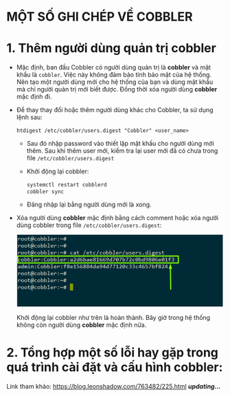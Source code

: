 # MỘT SỐ GHI CHÉP VỀ COBBLER

<a name = '1'></a>
# 1. Thêm người dùng quản trị cobbler

- Mặc định, ban đầu Cobbler có người dùng quản trị là **cobbler** và mật khẩu là `cobbler`. Việc này không đảm bảo tính bảo mật của hệ thống. Nên tạo một người dùng mới cho hệ thống của bạn và dùng mật khẩu mà chỉ người quản trị mới biết được. Đồng thời xóa người dùng **cobbler** mặc định đi.

- Để thay thay đổi hoặc thêm người dùng khác cho Cobbler, ta sử dụng lệnh sau:

	```
	htdigest /etc/cobbler/users.digest "Cobbler" <user_name>
	```

	- Sau đó nhập password vào thiết lập mật khấu cho người dùng mới thêm. Sau khi thêm user mới, kiểm tra lại user mới đã có chưa trong file `/etc/cobbler/users.digest`
	
	- Khởi động lại cobbler:

		```
		systemctl restart cobblerd
		cobbler sync
		```
	
	- Đăng nhập lại bằng người dùng mới là xong.

- Xóa người dùng **cobbler** mặc định bằng cách comment hoặc xóa người dùng cobbler trong file `/etc/cobbler/users.digest`:

	![img](../images/7.1.png)

	Khởi động lại cobbler như trên là hoàn thành. Bây giờ trong hệ thống không còn người dùng **cobbler** mặc định nữa.

<a name = '2'></a>
# 2. Tổng hợp một số lỗi hay gặp trong quá trình cài đặt và cấu hình cobbler:

Link tham khảo: https://blog.leonshadow.com/763482/225.html
***updating...***


